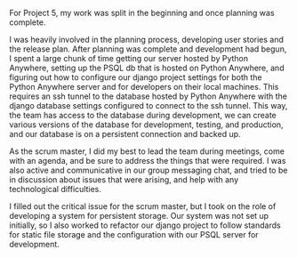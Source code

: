 For Project 5, my work was split in the beginning and once planning was complete.

I was heavily involved in the planning process, developing user stories and the release plan.
After planning was complete and development had begun, I spent a large chunk of time getting our server hosted
by Python Anywhere, setting up the PSQL db that is hosted on Python Anywhere, and figuring out how to configure
our django project settings for both the Python Anywhere server and for developers on their local machines. This
requires an ssh tunnel to the database hosted by Python Anywhere with the django database settings configured to
connect to the ssh tunnel. This way, the team has access to the database during development, we can create
various versions of the database for development, testing, and production, and our database is on a persistent
connection and backed up.

As the scrum master, I did my best to lead the team during meetings, come with an agenda, and be sure to address
the things that were required. I was also active and communicative in our group messaging chat, and tried to be
in discussion about issues that were arising, and help with any technological difficulties.

I filled out the critical issue for the scrum master, but I took on the role of developing a system for
persistent storage. Our system was not set up initially, so I also worked to refactor our django project to
follow standards for static file storage and the configuration with our PSQL server for development.

